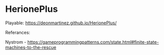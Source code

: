 # HerionePlus

Playable: https://deonmartinez.github.io/HerionePlus/

Referances:


Nystrom - https://gameprogrammingpatterns.com/state.html#finite-state-machines-to-the-rescue
